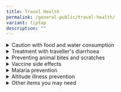 ```yaml
---
title: Travel Health
permalink: /general-public/travel-health/
variant: tiptap
description: ""
---
```

<div data-type="detailGroup" class="isomer-accordion isomer-accordion-white">
<details class="isomer-details">
<summary>Caution with food and water consumption</summary>
<div data-type="detailsContent" class="isomer-details-content">
<p></p>
</div>
</details>
<details class="isomer-details">
<summary>Treatment with traveller's diarrhoea</summary>
<div data-type="detailsContent" class="isomer-details-content">
<p></p>
</div>
</details>
<details class="isomer-details">
<summary>Preventing animal bites and scratches</summary>
<div data-type="detailsContent" class="isomer-details-content">
<p></p>
</div>
</details>
<details class="isomer-details">
<summary>Vaccine side effects</summary>
<div data-type="detailsContent" class="isomer-details-content">
<p></p>
</div>
</details>
<details class="isomer-details">
<summary>Malaria prevention</summary>
<div data-type="detailsContent" class="isomer-details-content">
<p></p>
</div>
</details>
<details class="isomer-details">
<summary>Altitude illness prevention</summary>
<div data-type="detailsContent" class="isomer-details-content">
<p></p>
</div>
</details>
<details class="isomer-details">
<summary>Other items you may need</summary>
<div data-type="detailsContent" class="isomer-details-content">
<p></p>
</div>
</details>
</div>
<p></p>